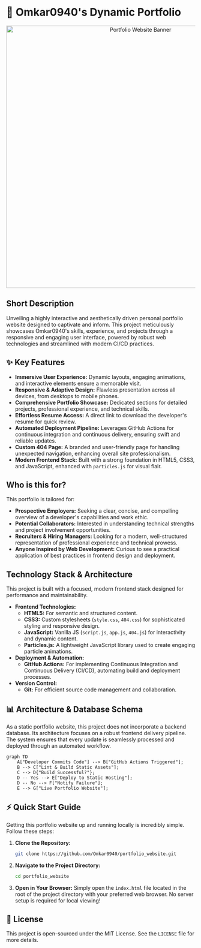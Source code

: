 # 🚀 Omkar0940's Dynamic Portfolio

<p align="center"><img src="./assests/images/hero.gif" alt="Portfolio Website Banner" width="700"></p>

## Short Description
Unveiling a highly interactive and aesthetically driven personal portfolio website designed to captivate and inform. This project meticulously showcases Omkar0940's skills, experience, and projects through a responsive and engaging user interface, powered by robust web technologies and streamlined with modern CI/CD practices.

## ✨ Key Features
*   **Immersive User Experience:** Dynamic layouts, engaging animations, and interactive elements ensure a memorable visit.
*   **Responsive & Adaptive Design:** Flawless presentation across all devices, from desktops to mobile phones.
*   **Comprehensive Portfolio Showcase:** Dedicated sections for detailed projects, professional experience, and technical skills.
*   **Effortless Resume Access:** A direct link to download the developer's resume for quick review.
*   **Automated Deployment Pipeline:** Leverages GitHub Actions for continuous integration and continuous delivery, ensuring swift and reliable updates.
*   **Custom 404 Page:** A branded and user-friendly page for handling unexpected navigation, enhancing overall site professionalism.
*   **Modern Frontend Stack:** Built with a strong foundation in HTML5, CSS3, and JavaScript, enhanced with `particles.js` for visual flair.

## Who is this for?
This portfolio is tailored for:
*   **Prospective Employers:** Seeking a clear, concise, and compelling overview of a developer's capabilities and work ethic.
*   **Potential Collaborators:** Interested in understanding technical strengths and project involvement opportunities.
*   **Recruiters & Hiring Managers:** Looking for a modern, well-structured representation of professional experience and technical prowess.
*   **Anyone Inspired by Web Development:** Curious to see a practical application of best practices in frontend design and deployment.

## Technology Stack & Architecture
This project is built with a focused, modern frontend stack designed for performance and maintainability.

*   **Frontend Technologies:**
    *   **HTML5:** For semantic and structured content.
    *   **CSS3:** Custom stylesheets (`style.css`, `404.css`) for sophisticated styling and responsive design.
    *   **JavaScript:** Vanilla JS (`script.js`, `app.js`, `404.js`) for interactivity and dynamic content.
    *   **Particles.js:** A lightweight JavaScript library used to create engaging particle animations.
*   **Deployment & Automation:**
    *   **GitHub Actions:** For implementing Continuous Integration and Continuous Delivery (CI/CD), automating build and deployment processes.
*   **Version Control:**
    *   **Git:** For efficient source code management and collaboration.

## 📊 Architecture & Database Schema
As a static portfolio website, this project does not incorporate a backend database. Its architecture focuses on a robust frontend delivery pipeline. The system ensures that every update is seamlessly processed and deployed through an automated workflow.

```mermaid
graph TD
    A["Developer Commits Code"] --> B["GitHub Actions Triggered"];
    B --> C["Lint & Build Static Assets"];
    C --> D{"Build Successful?"};
    D -- Yes --> E["Deploy to Static Hosting"];
    D -- No --> F["Notify Failure"];
    E --> G["Live Portfolio Website"];
```

## ⚡ Quick Start Guide
Getting this portfolio website up and running locally is incredibly simple. Follow these steps:

1.  **Clone the Repository:**
    ```bash
    git clone https://github.com/Omkar0940/portfolio_website.git
    ```
2.  **Navigate to the Project Directory:**
    ```bash
    cd portfolio_website
    ```
3.  **Open in Your Browser:**
    Simply open the `index.html` file located in the root of the project directory with your preferred web browser. No server setup is required for local viewing!

## 📜 License
This project is open-sourced under the MIT License. See the `LICENSE` file for more details.